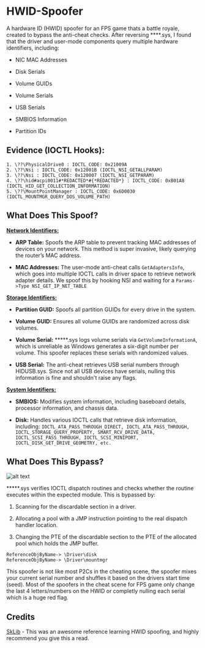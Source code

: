 # HWID-Spoofer

A hardware ID (HWID) spoofer for an FPS game thats a battle royale, created to bypass the anti-cheat checks. After reversing ****.sys, I found that the driver and user-mode components query multiple hardware identifiers, including:

- NIC MAC Addresses

- Disk Serials

- Volume GUIDs

- Volume Serials

- USB Serials

- SMBIOS Information

- Partition IDs

## Evidence (IOCTL Hooks):
```
1. \??\PhysicalDrive0 : IOCTL_CODE: 0x21009A
2. \??\Nsi : IOCTL_CODE: 0x12001B (IOCTL_NSI_GETALLPARAM)
3. \??\Nsi : IOCTL_CODE: 0x120007 (IOCTL_NSI_GETPARAM)
4. \??\hid#acpi0011#*REDACTED*#{*REDACTED*} : IOCTL_CODE: 0xB01A8 (IOCTL_HID_GET_COLLECTION_INFORMATION)
5. \??\MountPointManager : IOCTL_CODE: 0x6D0030	(IOCTL_MOUNTMGR_QUERY_DOS_VOLUME_PATH)
```





## What Does This Spoof?
**<ins>Network Identifiers:</ins>**

- **ARP Table:** Spoofs the ARP table to prevent tracking MAC addresses of devices on your network. This method is super invasive, likely querying the router’s MAC address.
  
- **MAC Addresses:** The user-mode anti-cheat calls ```GetAdaptersInfo```, which goes into multiple IOCTL calls in driver space to retrieve network adapter details. We spoof this by hooking NSI and waiting for a ```Params->Type NSI_GET_IP_NET_TABLE```
  
**<ins>Storage Identifiers:</ins>**

- **Partition GUID:** Spoofs all partition GUIDs for every drive in the system.
  
- **Volume GUID:** Ensures all volume GUIDs are randomized across disk volumes.
  
- **Volume Serial:** *****.sys logs volume serials via ```GetVolumeInformationA```, which is unreliable as Windows generates a six-digit number per volume. This spoofer replaces these serials with randomized values.
  
- **USB Serial:** The anti-cheat retrieves USB serial numbers through HIDUSB.sys. Since not all USB devices have serials, nulling this information is fine and shouldn't raise any flags.

**<ins>System Identifiers:</ins>**

- **SMBIOS:** Modifies system information, including baseboard details, processor information, and chassis data.

- **Disk:** Handles various IOCTL calls that retrieve disk information, including:
```IOCTL_ATA_PASS_THROUGH_DIRECT, IOCTL_ATA_PASS_THROUGH, IOCTL_STORAGE_QUERY_PROPERTY, SMART_RCV_DRIVE_DATA, IOCTL_SCSI_PASS_THROUGH, IOCTL_SCSI_MINIPORT, IOCTL_DISK_GET_DRIVE_GEOMETRY, etc.```


## What Does This Bypass?
![alt text](image.png)

*****.sys verifies IOCTL dispatch routines and checks whether the routine executes within the expected module. This is bypassed by:

1. Scanning for the discardable section in a driver.

2. Allocating a pool with a JMP instruction pointing to the real dispatch handler location.

3. Changing the PTE of the discardable section to the PTE of the allocated pool which holds the JMP buffer.
```
ReferenceObjByName-> \Driver\disk	
ReferenceObjByName-> \Driver\mountmgr
```

This spoofer is not like most P2Cs in the cheating scene, the spoofer mixes your current serial number and shuffles it based on the drivers start time (seed). Most of the spoofers in the cheat scene for FPS game only change the last 4 letters/numbers on the HWID or completly nulling each serial which is a huge red flag.


## Credits
[SkLib](https://github.com/cutecatsandvirtualmachines/SKLib) - This was an awesome reference learning HWID spoofing, and highly recommend you give this a read.


